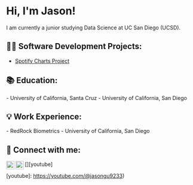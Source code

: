 <h1>Hi, I'm Jason! </h1>
I am currently a junior studying Data Science at UC San Diego (UCSD).

<h2>👨‍💻 Software Development Projects:</h2>

- [Spotify Charts Project](https://github.com/JingChengGu/Spotify-Charts/tree/main)

<h2>📚 Education:</h2>
- University of California, Santa Cruz
- University of California, San Diego

<h2>💡 Work Experience:</h2>
- RedRock Biometrics
- University of California, San Diego

<h2> 🤳 Connect with me:</h2>

[<img align="left" alt="JoshMadakor | LinkedIn" width="22px" src="https://cdn.jsdelivr.net/npm/simple-icons@v3/icons/linkedin.svg" />][linkedin]
[<img align="left" alt="JoshMadakor | YouTube" width="22px" src="https://cdn.jsdelivr.net/npm/simple-icons@v3/icons/youtube.svg" />][youtube]

[linkedin]: https://linkedin.com/in/jingchenggu
[youtube]: https://youtube.com/@jasongu9233)

